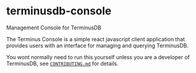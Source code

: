 # terminusdb-console

Management Console for TerminusDB

The Terminus Console is a simple react javascript client application that provides users with an interface for managing and querying TerminusDB.

You wont normally need to run this yourself unless you are
a developer of TerminusDB, see [`CONTRIBUTING.md`] for details.

[`CONTRIBUTING.md`]: ./CONTRIBUTING.md

